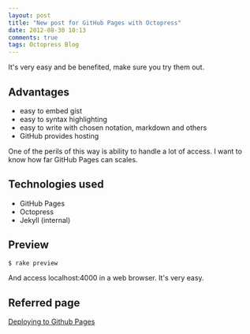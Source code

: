 ```yaml
---
layout: post
title: "New post for GitHub Pages with Octopress"
date: 2012-08-30 10:13
comments: true
tags: Octopress Blog
---
```


It's very easy and be benefited, make sure you try them out.

Advantages
----------

* easy to embed gist
* easy to syntax highlighting
* easy to write with chosen notation, markdown and others
* GitHub provides hosting

One of the perils of this way is ability to handle a lot of access.
I want to know how far GitHub Pages can scales.

Technologies used
-----------------

* GitHub Pages
* Octopress
* Jekyll (internal)

Preview
-------

``` bash Preview for Octopress
$ rake preview
```

And access localhost:4000 in a web browser. It's very easy.

Referred page
-------------
[Deploying to Github Pages](http://octopress.org/docs/deploying/github/)

